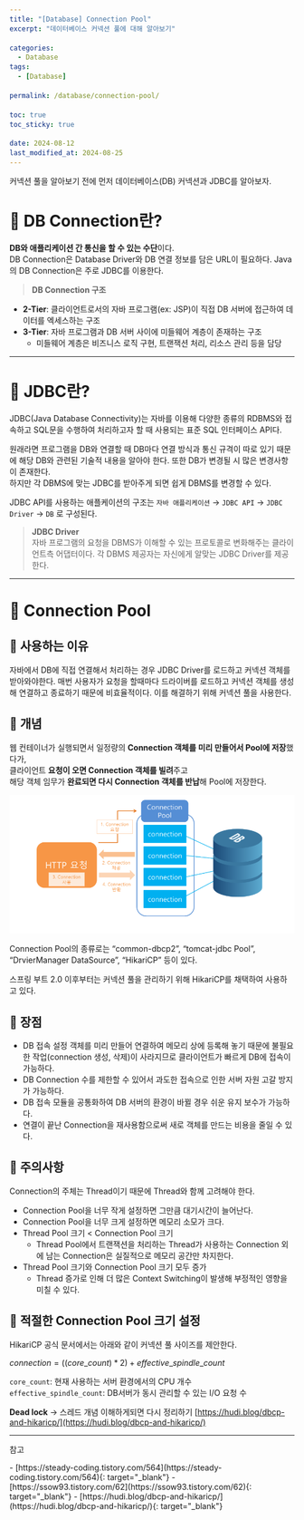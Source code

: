 ```yaml
---
title: "[Database] Connection Pool"
excerpt: "데이터베이스 커넥션 풀에 대해 알아보기"

categories:
  - Database
tags:
  - [Database]

permalink: /database/connection-pool/

toc: true
toc_sticky: true

date: 2024-08-12
last_modified_at: 2024-08-25
---
```

커넥션 풀을 알아보기 전에 먼저 데이터베이스(DB) 커넥션과 JDBC를 알아보자.  

# 🕍 DB Connection란?
**DB와 애플리케이션 간 통신을 할 수 있는 수단**이다.  
DB Connection은 Database Driver와 DB 연결 정보를 담은 URL이 필요하다. Java의 DB Connection은 주로 JDBC를 이용한다.

>**DB Connection 구조**  
- **2-Tier**: 클라이언트로서의 자바 프로그램(ex: JSP)이 직접 DB 서버에 접근하여 데이터를 엑세스하는 구조
- **3-Tier**: 자바 프로그램과 DB 서버 사이에 미들웨어 계층이 존재하는 구조
  - 미들웨어 계층은 비즈니스 로직 구현, 트랜잭션 처리, 리소스 관리 등을 담당

---

# 🌁 JDBC란?
JDBC(Java Database Connectivity)는 자바를 이용해 다양한 종류의 RDBMS와 접속하고 SQL문을 수행하여 처리하고자 할 때 사용되는 표준 SQL 인터페이스 API다.

원래라면 프로그램을 DB와 연결할 때 DB마다 연결 방식과 통신 규격이 따로 있기 때문에 해당 DB와 관련된 기술적 내용을 알아야 한다. 또한 DB가 변경될 시 많은 변경사항이 존재한다.  
하지만 각 DBMS에 맞는 JDBC를 받아주게 되면 쉽게 DBMS를 변경할 수 있다.

JDBC API를 사용하는 애플케이션의 구조는 `자바 애플리케이션` → `JDBC API` → `JDBC Driver` → `DB` 로 구성된다.

>**JDBC Driver**  
자바 프로그램의 요청을 DBMS가 이해할 수 있는 프로토콜로 변화해주는 클라이언트측 어댑터이다. 각 DBMS 제공자는 자신에게 알맞는 JDBC Driver를 제공한다.

---

# 🍑 Connection Pool
## 🐤 사용하는 이유
자바에서 DB에 직접 연결해서 처리하는 경우 JDBC Driver를 로드하고 커넥션 객체를 받아와야한다. 매번 사용자가 요청을 할때마다 드라이버를 로드하고 커넥션 객체를 생성해 연결하고 종료하기 때문에 비효율적이다. 이를 해결하기 위해 커넥션 풀을 사용한다.

## 🏮 개념
웹 컨테이너가 실행되면서 일정량의 **Connection 객체를 미리 만들어서 Pool에 저장**했다가,    
클라이언트 **요청이 오면 Connection 객체를 빌려**주고  
해당 객체 임무가 **완료되면 다시 Connection 객체를 반납**해 Pool에 저장한다.

![connection-pool](/assets/images/posts_img/database/database-connection-pool/connection-pool.png)

Connection Pool의 종류로는 “common-dbcp2”, “tomcat-jdbc Pool”, “DrvierManager DataSource”, “HikariCP” 등이 있다.

스프링 부트 2.0 이후부터는 커넥션 풀을 관리하기 위해 HikariCP를 채택하여 사용하고 있다.

## 🌈 장점
- DB 접속 설정 객체를 미리 만들어 연결하여 메모리 상에 등록해 놓기 때문에 불필요한 작업(connection 생성, 삭제)이 사라지므로 클라이언트가 빠르게 DB에 접속이 가능하다.
- DB Connection 수를 제한할 수 있어서 과도한 접속으로 인한 서버 자원 고갈 방지가 가능하다.
- DB 접속 모듈을 공통화하여 DB 서버의 환경이 바뀔 경우 쉬운 유지 보수가 가능하다.
- 연결이 끝난 Connection을 재사용함으로써 새로 객체를 만드는 비용을 줄일 수 있다.

## 🌵 주의사항
Connection의 주체는 Thread이기 때문에 Thread와 함께 고려해야 한다.
- Connection Pool을 너무 작게 설정하면 그만큼 대기시간이 늘어난다.
- Connection Pool을 너무 크게 설정하면 메모리 소모가 크다.
- Thread Pool 크기 < Connection Pool 크기
  - Thread Pool에서 트랜잭션을 처리하는 Thread가 사용하는 Connection 외에 남는 Connection은 실질적으로 메모리 공간만 차지한다.
- Thread Pool 크기와 Connection Pool 크기 모두 증가
  - Thread 증가로 인해 더 많은 Context Switching이 발생해 부정적인 영향을 미칠 수 있다.

## 🌺 적절한 Connection Pool 크기 설정
HikariCP 공식 문서에서는 아래와 같이 커넥션 풀 사이즈를 제안한다.  

$connection = ((core\_count) * 2) + effective\_spindle\_count$

`core_count`: 현재 사용하는 서버 환경에서의 CPU 개수  
`effective_spindle_count`: DB서버가 동시 관리할 수 있는 I/O 요청 수

**Dead lock**
-> 스레드 개념 이해하게되면 다시 정리하기 [https://hudi.blog/dbcp-and-hikaricp/](https://hudi.blog/dbcp-and-hikaricp/)


---

<p class="ref">참고</p>
- [https://steady-coding.tistory.com/564](https://steady-coding.tistory.com/564){: target="_blank"}
- [https://ssow93.tistory.com/62](https://ssow93.tistory.com/62){: target="_blank"}
- [https://hudi.blog/dbcp-and-hikaricp/](https://hudi.blog/dbcp-and-hikaricp/){: target="_blank"}


